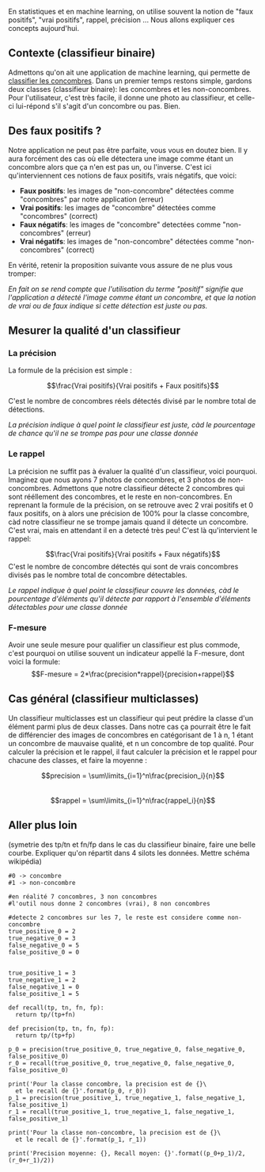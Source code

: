 En statistiques et en machine learning, on utilise souvent la notion de "faux positifs", "vrai positifs", rappel, précision ...
Nous allons expliquer ces concepts aujourd'hui.

## Contexte (classifieur binaire)
Admettons qu'on ait une application de machine learning, qui permette de [classifier les concombres](https://cloud.google.com/blog/big-data/2016/08/how-a-japanese-cucumber-farmer-is-using-deep-learning-and-tensorflow).
Dans un premier temps restons simple, gardons deux classes (classifieur binaire): les concombres et les non-concombres. Pour l'utilisateur, c'est très facile, il donne une photo au classifieur, et celle-ci lui-répond s'il s'agit d'un concombre ou pas. 
Bien.

## Des faux positifs ?

Notre application ne peut pas être parfaite, vous vous en doutez bien. Il y aura forcément des cas où elle détectera une image comme étant un concombre alors que ça n'en est pas un, ou l'inverse. C'est ici qu'interviennent ces notions de faux positifs, vrais négatifs, que voici:

- **Faux positifs**: les images de "non-concombre" détectées comme "concombres" par notre application (erreur) 
- **Vrai positifs**: les images de "concombre" détectées comme "concombres" (correct)
- **Faux négatifs**: les images de "concombre" detectées comme "non-concombres" (erreur)
- **Vrai négatifs**: les images de "non-concombre" détectées comme "non-concombres" (correct)

En vérité, retenir la proposition suivante vous assure de ne plus vous tromper: 

*En fait on se rend compte que l'utilisation du terme "positif" signifie que l'application a détecté l'image comme étant un concombre, et que la notion de vrai ou de faux indique si cette détection est juste ou pas.*

## Mesurer la qualité d'un classifieur

### La précision
La formule de la précision est simple :

$$\frac{Vrai positifs}{Vrai positifs + Faux positifs}$$

C'est le nombre de concombres réels détectés divisé par le nombre total de détections.

*La précision indique à quel point le classifieur est juste, càd le pourcentage de chance qu'il ne se trompe pas pour une classe donnée*

### Le rappel
La précision ne suffit pas à évaluer la qualité d'un classifieur, voici pourquoi. Imaginez que nous ayons 7 photos de concombres, et 3 photos de non-concombres. Admettons que notre classifieur détecte 2 concombres qui sont rééllement des concombres, et le reste en non-concombres. En reprenant la formule de la précision, on se retrouve avec 2 vrai positifs et 0 faux positifs, on à alors une précision de 100% pour la classe concombre, càd notre classifieur ne se trompe jamais quand il détecte un concombre. C'est vrai, mais en attendant il en a detecté très peu! C'est là qu'intervient le rappel:

$$\frac{Vrai positifs}{Vrai positifs + Faux négatifs}$$
C'est le nombre de concombre détectés qui sont de vrais concombres divisés pas le nombre total de concombre détectables.

*Le rappel indique à quel point le classifieur couvre les données, càd le pourcentage d'éléments qu'il détecte par rapport à l'ensemble d'éléments détectables pour une classe donnée*

### F-mesure
Avoir une seule mesure pour qualifier un classifieur est plus commode, c'est pourquoi on utilise souvent un indicateur appellé la F-mesure, dont voici la formule: 
$$F-mesure = 2*\frac{precision*rappel}{precision+rappel}$$



## Cas général (classifieur multiclasses)

Un classifieur multiclasses est un classifieur qui peut prédire la classe d'un élément parmi plus de deux classes. Dans notre cas ça pourrait être le fait de différencier des images de concombres en catégorisant de 1 à n, 1 étant un concombre de mauvaise qualité, et n un concombre de top qualité. Pour calculer la précision et le rappel, il faut calculer la précision et le rappel pour chacune des classes, et faire la moyenne :

$$precision = \sum\limits_{i=1}^n\frac{precision_i}{n}$$  
$$rappel = \sum\limits_{i=1}^n\frac{rappel_i}{n}$$



## Aller plus loin
(symetrie des tp/tn et fn/fp dans le cas du classifieur binaire, faire une belle courbe. Expliquer qu'on répartit dans 4 silots
les données. Mettre schéma wikipédia)
```
#0 -> concombre
#1 -> non-concombre

#en réalité 7 concombres, 3 non concombres
#l'outil nous donne 2 concombres (vrai), 8 non concombres

#detecte 2 concombres sur les 7, le reste est considere comme non-concombre
true_positive_0 = 2
true_negative_0 = 3 
false_negative_0 = 5
false_positive_0 = 0


true_positive_1 = 3
true_negative_1 = 2 
false_negative_1 = 0
false_positive_1 = 5

def recall(tp, tn, fn, fp):
  return tp/(tp+fn)
  
def precision(tp, tn, fn, fp):
  return tp/(tp+fp)

p_0 = precision(true_positive_0, true_negative_0, false_negative_0, false_positive_0)
r_0 = recall(true_positive_0, true_negative_0, false_negative_0, false_positive_0)

print('Pour la classe concombre, la precision est de {}\
  et le recall de {}'.format(p_0, r_0))
p_1 = precision(true_positive_1, true_negative_1, false_negative_1, false_positive_1)
r_1 = recall(true_positive_1, true_negative_1, false_negative_1, false_positive_1)

print('Pour la classe non-concombre, la precision est de {}\
  et le recall de {}'.format(p_1, r_1))

print('Precision moyenne: {}, Recall moyen: {}'.format((p_0+p_1)/2, (r_0+r_1)/2))
```
